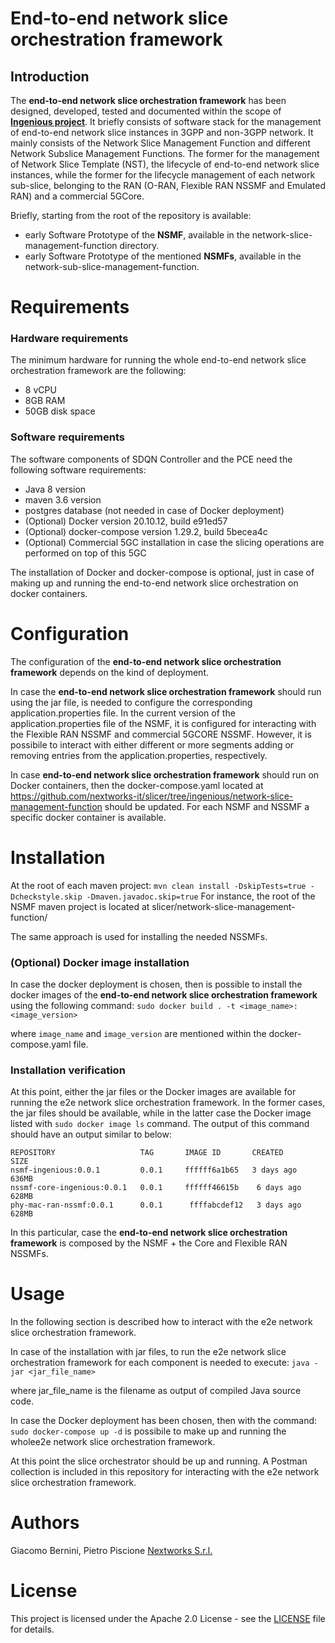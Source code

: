 #  End-to-end network slice orchestration framework  

## Introduction
The **end-to-end network slice orchestration framework** has been designed, developed, tested and documented within the scope of **[Ingenious project](https://ingenious-iot.eu/web/)**.  It briefly consists of software stack for the management of end-to-end network slice instances in 3GPP and non-3GPP network. 
It mainly consists of the Network Slice Management Function and different Network Subslice Management Functions. The former for the management of Network Slice Template (NST), the lifecycle of end-to-end network slice instances, while the former for the lifecycle management of each network sub-slice, belonging to the  RAN (O-RAN, Flexible RAN NSSMF and Emulated RAN) and a commercial 5GCore.

Briefly, starting from the root of the repository is available: 
- early Software Prototype of the **NSMF**, available in the network-slice-management-function directory. 
- early Software Prototype of the mentioned **NSMFs**, available in the network-sub-slice-management-function. 

# Requirements
### Hardware requirements
The  minimum hardware for running the whole end-to-end network slice orchestration framework are the following: 
- 8 vCPU
- 8GB RAM
- 50GB disk space

### Software requirements
The software components of SDQN Controller and the PCE need the following software requirements:
- Java 8 version
- maven 3.6 version 
- postgres database (not needed in case of Docker deployment)
- (Optional) Docker version 20.10.12, build e91ed57
- (Optional) docker-compose version 1.29.2, build 5becea4c
- (Optional) Commercial 5GC installation in case the slicing operations are performed on top of this 5GC

The installation of Docker and docker-compose is optional, just in case of making up and running the end-to-end network slice orchestration on docker containers.

# Configuration
The configuration of the  **end-to-end network slice orchestration framework** depends on the kind of deployment. 

In case the  **end-to-end network slice orchestration framework** should run using the jar file, is needed to configure the corresponding application.properties file. In the current version of the application.properties file of the NSMF, it is configured for interacting with the Flexible RAN NSSMF and commercial 5GCORE NSSMF. However, it is possibile to interact with either different or more segments adding or removing entries from the application.properties, respectively.

In case  **end-to-end network slice orchestration framework** should run on Docker containers, then the docker-compose.yaml located at https://github.com/nextworks-it/slicer/tree/ingenious/network-slice-management-function should be updated. For each NSMF and NSSMF a specific docker container is available. 

# Installation 
At the root of each maven project: 
`mvn clean install -DskipTests=true -Dcheckstyle.skip -Dmaven.javadoc.skip=true`
For instance, the root of the NSMF maven project is located at slicer/network-slice-management-function/

The same approach is used for installing the needed NSSMFs.

### (Optional) Docker image installation
In case the docker deployment is chosen, then is possible to install the docker images of the  **end-to-end network slice orchestration framework** using the following command:
`sudo docker build . -t <image_name>:<image_version>`

where `image_name` and `image_version` are mentioned within the docker-compose.yaml file. 

### Installation verification
At this point, either the jar files or the Docker images are available for running the e2e network slice orchestration framework. In the former cases, the jar files should be available, while in the latter case the Docker image listed with `sudo docker image ls` command. The output of this command should have an output similar to below:

```
REPOSITORY                   TAG       IMAGE ID       CREATED       SIZE
nsmf-ingenious:0.0.1         0.0.1     ffffff6a1b65   3 days ago    636MB
nssmf-core-ingenious:0.0.1   0.0.1     ffffff46615b    6 days ago   628MB
phy-mac-ran-nssmf:0.0.1      0.0.1      ffffabcdef12   3 days ago   628MB
```

In this particular, case the **end-to-end network slice orchestration framework** is composed by the NSMF + the Core and Flexible RAN NSSMFs.

# Usage
In the following section is described how to interact with the e2e network slice orchestration framework.

In case of the installation with jar files, to run the e2e network slice orchestration framework for each component is needed to execute:
 `java -jar <jar_file_name>`

where jar_file_name is the filename as output of compiled Java source code.

In case the Docker deployment has been chosen, then with the command: 
 ` sudo docker-compose up -d`
is possibile to make up and running the wholee2e network slice orchestration framework.

At this point the slice orchestrator should be up and running.
A Postman collection is included in this repository for interacting with the e2e network slice orchestration framework. 

# Authors
Giacomo Bernini, Pietro Piscione [Nextworks S.r.l.](http://www.nextworks.it)

# License
This project is licensed under the Apache 2.0 License - see the [LICENSE](https://www.apache.org/licenses/LICENSE-2.0) file for details.
